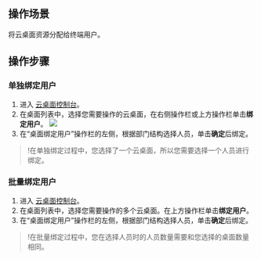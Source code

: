 ## 操作场景
将云桌面资源分配给终端用户。
 
## 操作步骤
### 单独绑定用户
1. 进入 [云桌面控制台](https://console.cloud.tencent.com/cvd)。
2. 在桌面列表中，选择您需要操作的云桌面，在右侧操作栏或上方操作栏单击**绑定用户**。
![](https://main.qcloudimg.com/raw/1d5b01f08a0113a64551c7396406c502.png)
3. 在“桌面绑定用户”操作栏的左侧，根据部门结构选择人员，单击**确定**后绑定。

>!在单独绑定过程中，您选择了一个云桌面，所以您需要选择一个人员进行绑定。

### 批量绑定用户
1. 进入 [云桌面控制台](https://console.cloud.tencent.com/cvd)。
2. 在桌面列表中，选择您需要操作的多个云桌面。在上方操作栏单击**绑定用户**。
3. 在“桌面绑定用户”操作栏的左侧，根据部门结构选择人员，单击**确定**后绑定。
>!在批量绑定过程中，您在选择人员时的人员数量需要和您选择的桌面数量相同。
